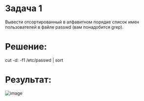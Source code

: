 # Задача 1
Вывести отсортированный в алфавитном порядке список имен пользователей в файле passwd (вам понадобится grep).

# Решение:
cut -d: -f1 /etc/passwd | sort

# Результат:
![image](https://github.com/user-attachments/assets/eda602f4-4450-4ba4-a745-0a9b72da63a9)

